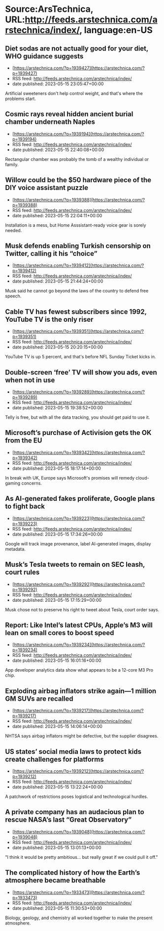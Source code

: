# Source:ArsTechnica, URL:http://feeds.arstechnica.com/arstechnica/index/, language:en-US

## Diet sodas are not actually good for your diet, WHO guidance suggests
 - [https://arstechnica.com/?p=1939427](https://arstechnica.com/?p=1939427)
 - RSS feed: http://feeds.arstechnica.com/arstechnica/index/
 - date published: 2023-05-15 23:05:47+00:00

Artificial sweeteners don't help control weight, and that's where the problems start.

## Cosmic rays reveal hidden ancient burial chamber underneath Naples
 - [https://arstechnica.com/?p=1939194](https://arstechnica.com/?p=1939194)
 - RSS feed: http://feeds.arstechnica.com/arstechnica/index/
 - date published: 2023-05-15 22:40:08+00:00

Rectangular chamber was probably the tomb of a wealthy individual or family.

## Willow could be the $50 hardware piece of the DIY voice assistant puzzle
 - [https://arstechnica.com/?p=1939388](https://arstechnica.com/?p=1939388)
 - RSS feed: http://feeds.arstechnica.com/arstechnica/index/
 - date published: 2023-05-15 22:04:11+00:00

Installation is a mess, but Home Asssistant-ready voice gear is sorely needed.

## Musk defends enabling Turkish censorship on Twitter, calling it his “choice”
 - [https://arstechnica.com/?p=1939412](https://arstechnica.com/?p=1939412)
 - RSS feed: http://feeds.arstechnica.com/arstechnica/index/
 - date published: 2023-05-15 21:44:24+00:00

Musk said he cannot go beyond the laws of the country to defend free speech.

## Cable TV has fewest subscribers since 1992, YouTube TV is the only riser
 - [https://arstechnica.com/?p=1939351](https://arstechnica.com/?p=1939351)
 - RSS feed: http://feeds.arstechnica.com/arstechnica/index/
 - date published: 2023-05-15 20:20:15+00:00

YouTube TV is up 5 percent, and that's before NFL Sunday Ticket kicks in.

## Double-screen ‘free’ TV will show you ads, even when not in use
 - [https://arstechnica.com/?p=1939289](https://arstechnica.com/?p=1939289)
 - RSS feed: http://feeds.arstechnica.com/arstechnica/index/
 - date published: 2023-05-15 19:38:52+00:00

Telly is free, but with all the data tracking, you should get paid to use it.

## Microsoft’s purchase of Activision gets the OK from the EU
 - [https://arstechnica.com/?p=1939342](https://arstechnica.com/?p=1939342)
 - RSS feed: http://feeds.arstechnica.com/arstechnica/index/
 - date published: 2023-05-15 18:17:14+00:00

In break with UK, Europe says Microsoft's promises will remedy cloud-gaming concerns.

## As AI-generated fakes proliferate, Google plans to fight back
 - [https://arstechnica.com/?p=1939223](https://arstechnica.com/?p=1939223)
 - RSS feed: http://feeds.arstechnica.com/arstechnica/index/
 - date published: 2023-05-15 17:34:26+00:00

Google will track image provenance, label AI-generated images, display metadata.

## Musk’s Tesla tweets to remain on SEC leash, court rules
 - [https://arstechnica.com/?p=1939292](https://arstechnica.com/?p=1939292)
 - RSS feed: http://feeds.arstechnica.com/arstechnica/index/
 - date published: 2023-05-15 17:15:29+00:00

Musk chose not to preserve his right to tweet about Tesla, court order says.

## Report: Like Intel’s latest CPUs, Apple’s M3 will lean on small cores to boost speed
 - [https://arstechnica.com/?p=1939234](https://arstechnica.com/?p=1939234)
 - RSS feed: http://feeds.arstechnica.com/arstechnica/index/
 - date published: 2023-05-15 16:01:16+00:00

App developer analytics data show what appears to be a 12-core M3 Pro chip.

## Exploding airbag inflators strike again—1 million GM SUVs are recalled
 - [https://arstechnica.com/?p=1939217](https://arstechnica.com/?p=1939217)
 - RSS feed: http://feeds.arstechnica.com/arstechnica/index/
 - date published: 2023-05-15 14:06:14+00:00

NHTSA says airbag inflators might be defective, but the supplier disagrees.

## US states’ social media laws to protect kids create challenges for platforms
 - [https://arstechnica.com/?p=1939212](https://arstechnica.com/?p=1939212)
 - RSS feed: http://feeds.arstechnica.com/arstechnica/index/
 - date published: 2023-05-15 13:22:24+00:00

A patchwork of restrictions poses logistical and technological hurdles.

## A private company has an audacious plan to rescue NASA’s last “Great Observatory”
 - [https://arstechnica.com/?p=1939048](https://arstechnica.com/?p=1939048)
 - RSS feed: http://feeds.arstechnica.com/arstechnica/index/
 - date published: 2023-05-15 13:01:13+00:00

"I think it would be pretty ambitious... but really great if we could pull it off."

## The complicated history of how the Earth’s atmosphere became breathable
 - [https://arstechnica.com/?p=1933473](https://arstechnica.com/?p=1933473)
 - RSS feed: http://feeds.arstechnica.com/arstechnica/index/
 - date published: 2023-05-15 11:30:53+00:00

Biology, geology, and chemistry all worked together to make the present atmosphere.

